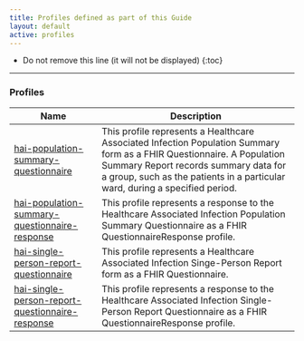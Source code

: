 ```yaml
---
title: Profiles defined as part of this Guide
layout: default
active: profiles
---
```


<!-- { :.no_toc } -->

<!-- TOC  the css styling for this is \pages\assets\css\project.css under 'markdown-toc'-->

* Do not remove this line (it will not be displayed)
{:toc}

<!-- end TOC -->

---
### Profiles

<table>
  <thead>
    <tr>
      <th>Name</th>
      <th>Description</th>
    </tr>
  </thead>
  <tbody>
    <tr>
      <td><a href="StructureDefinition-hai-population-summary-questionnaire.html">hai-population-summary-questionnaire</a></td>
      <td>This profile represents a Healthcare Associated Infection Population Summary form as a FHIR Questionnaire. A Population Summary Report records summary data for a group, such as the patients in a particular ward, during a specified period.</td>
    </tr>
    <tr>
      <td><a href="StructureDefinition-hai-population-summary-questionnaire-response.html">hai-population-summary-questionnaire-response</a></td>
      <td>This profile represents a response to the Healthcare Associated Infection Population Summary Questionnaire as a FHIR QuestionnaireResponse profile.</td>
    </tr>
    <tr>
      <td><a href="StructureDefinition-hai-single-person-report-questionnaire.html">hai-single-person-report-questionnaire</a></td>
      <td>This profile represents a Healthcare Associated Infection Singe-Person Report form as a FHIR Questionnaire.</td>
    </tr>
    <tr>
      <td><a href="StructureDefinition-hai-single-person-report-questionnaire-response.html">hai-single-person-report-questionnaire-response</a></td>
      <td>This profile represents a response to the Healthcare Associated Infection Single-Person Report Questionnaire as a FHIR QuestionnaireResponse profile.</td>
    </tr>
  </tbody>
</table>



